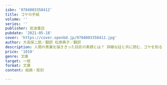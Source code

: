 ```yaml
---
isbn: '9784003358412'
title: ゴヤの手紙
volume: ''
series: ''
publisher: 岩波書店
pubdate: '2021-05-18'
cover: 'https://cover.openbd.jp/9784003358412.jpg'
author: 大高保二郎／翻訳 松原典子／翻訳
description: 人間の表裏を描ききった巨匠の素顔とは？ 詳細な註と共に読む、ゴヤを知るための一級資料。(全二冊)
price: '1010'
genre: 文庫
target: 一般
format: 文庫
content: 絵画・彫刻

---
```

